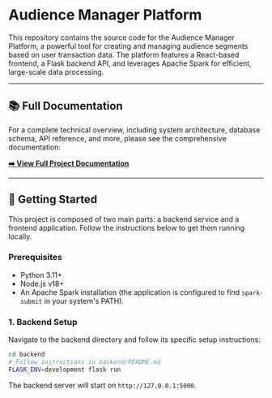 # Audience Manager Platform

This repository contains the source code for the Audience Manager Platform, a powerful tool for creating and managing audience segments based on user transaction data. The platform features a React-based frontend, a Flask backend API, and leverages Apache Spark for efficient, large-scale data processing.

---

## 📚 Full Documentation

For a complete technical overview, including system architecture, database schema, API reference, and more, please see the comprehensive documentation:

**[➡️ View Full Project Documentation](./DOCUMENTATION.md)**

---

## 🚀 Getting Started

This project is composed of two main parts: a backend service and a frontend application. Follow the instructions below to get them running locally.

### Prerequisites

-   Python 3.11+
-   Node.js v18+
-   An Apache Spark installation (the application is configured to find `spark-submit` in your system's PATH).

### 1. Backend Setup

Navigate to the backend directory and follow its specific setup instructions:

```bash
cd backend
# Follow instructions in backend/README.md
FLASK_ENV=development flask run  
```

The backend server will start on `http://127.0.0.1:5000`.
